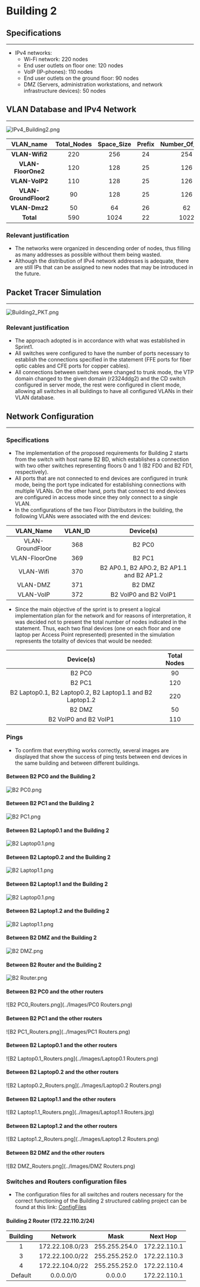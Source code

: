 # Building 2

## Specifications

-----------------------------------------------------------------------------------------------------------------------------------------------------------------------------------------

- IPv4 networks:
  - Wi-Fi network: 220 nodes
  - End user outlets on floor one: 120 nodes
  - VoIP (IP-phones): 110 nodes
  - End user outlets on the ground floor: 90 nodes
  - DMZ (Servers, administration workstations, and network infrastructure devices): 50 nodes

## VLAN Database and IPv4 Network

-----------------------------------------------------------------------------------------------------------------------------------------------------------------------------------------

![IPv4_Building2.png](../Images/IPv4_Building2.png)

|       VLAN_name       | Total_Nodes | Space_Size | Prefix | Number_Of_Hosts |    Network_IP    | First_Valid_IP | Last_Valid_IP |   Broadcast   |   Subnet Mask   |
|:---------------------:|:-----------:|:----------:|:------:|:---------------:|:----------------:|:--------------:|:-------------:|:-------------:|:---------------:|
|    **VLAN-Wifi2**     |     220     |    256     |   24   |       254       |  172.22.96.0/24  |  172.22.96.1   | 172.22.96.254 | 172.22.96.255 |  255.255.255.0  |
|  **VLAN-FloorOne2**   |     120     |    128     |   25   |       126       |  172.22.97.0/25  |  172.22.97.1   | 172.22.97.126 | 172.22.97.127 | 255.255.255.128 |
|    **VLAN-VoIP2**     |     110     |    128     |   25   |       126       | 172.22.97.128/25 | 172.22.97.129  | 172.22.97.254 | 172.22.97.255 | 255.255.255.128 |
| **VLAN-GroundFloor2** |     90      |    128     |   25   |       126       |  172.22.98.0/25  |  172.22.98.1   | 172.22.98.126 | 172.22.98.127 | 255.255.255.128 |
|     **VLAN-Dmz2**     |     50      |     64     |   26   |       62        | 172.22.98.128/26 | 172.22.98.129  | 172.22.98.190 | 172.22.98.191 | 255.255.255.192 |
|       **Total**       |     590     |    1024    |   22   |      1022       |  172.22.96.0/22  |  172.22.96.1   | 172.22.99.254 | 172.22.99.255 |  255.255.252.0  |

### Relevant justification

- The networks were organized in descending order of nodes, thus filling as many addresses as possible without them being wasted.
- Although the distribution of IPv4 network addresses is adequate, there are still IPs that can be assigned to new nodes that may be introduced in the future.

## Packet Tracer Simulation

-----------------------------------------------------------------------------------------------------------------------------------------------------------------------------------------

![Building2_PKT.png](../Images/Building2_PKT.png)

### Relevant justification

- The approach adopted is in accordance with what was established in Sprint1.
- All switches were configured to have the number of ports necessary to establish the connections specified in the statement (FFE ports for fiber optic cables and CFE ports for copper cables).
- All connections between switches were changed to trunk mode, the VTP domain changed to the given domain (r2324ddg2) and the CD switch configured in server mode, the rest were configured in client mode, allowing all switches in all buildings to have all configured VLANs in their VLAN database.

## Network Configuration

--------------------------------------------------------------------------------------------------------------------------------------------------------------------------------------

### Specifications

- The implementation of the proposed requirements for Building 2 starts from the switch with host name B2 BD, which establishes a connection with two other switches representing floors 0 and 1 (B2 FD0 and B2 FD1, respectively).
- All ports that are not connected to end devices are configured in trunk mode, being the port type indicated for establishing connections with multiple VLANs. On the other hand, ports that connect to end devices are configured in access mode since they only connect to a single VLAN.
- In the configurations of the two Floor Distributors in the building, the following VLANs were associated with the end devices:

|  **VLAN_Name**   | **VLAN_ID** |               **Device(s)**               |
|:----------------:|:-----------:|:-----------------------------------------:|
| VLAN-GroundFloor |     368     |                  B2 PC0                   |
|  VLAN-FloorOne   |     369     |                  B2 PC1                   |
|    VLAN-Wifi     |     370     | B2 AP0.1, B2 APO.2, B2 AP1.1 and B2 AP1.2 |
|     VLAN-DMZ     |     371     |                  B2 DMZ                   |
|    VLAN-VoIP     |     372     |           B2 VoIP0 and B2 VoIP1           |

- Since the main objective of the sprint is to present a logical implementation plan for the network and for reasons of interpretation, it was decided not to present the total number of nodes indicated in the statement. Thus, each two final devices (one on each floor and one laptop per Access Point represented) presented in the simulation represents the totality of devices that would be needed:

|                       **Device(s)**                       | **Total Nodes** |
|:---------------------------------------------------------:|:---------------:|
|                          B2 PC0                           |       90        |
|                          B2 PC1                           |       120       |
| B2 Laptop0.1, B2 Laptop0.2, B2 Laptop1.1 and B2 Laptop1.2 |       220       |
|                          B2 DMZ                           |       50        |
|                   B2 VoIP0 and B2 VoIP1                   |       110       |

### Pings

- To confirm that everything works correctly, several images are displayed that show the success of ping tests between end devices in the same building and between different buildings.

#### Between B2 PC0 and the Building 2

![B2 PC0.png](../Images/PC0.png)

#### Between B2 PC1 and the Building 2

![B2 PC1.png](../Images/PC1.png)

#### Between B2 Laptop0.1 and the Building 2

![B2 Laptop0.1.png](../Images/Laptop0.1.png)

#### Between B2 Laptop0.2 and the Building 2

![B2 Laptop1.1.png](../Images/Laptop0.2.png)

#### Between B2 Laptop1.1 and the Building 2

![B2 Laptop0.1.png](../Images/Laptop1.1.png)

#### Between B2 Laptop1.2 and the Building 2

![B2 Laptop1.1.png](../Images/Laptop1.2.png)

#### Between B2 DMZ and the Building 2

![B2 DMZ.png](../Images/DMZ.png)

#### Between B2 Router and the Building 2

![B2 Router.png](../Images/Router.png)

#### Between B2 PC0 and the other routers

![B2 PC0_Routers.png](../Images/PC0 Routers.png)

#### Between B2 PC1 and the other routers

![B2 PC1_Routers.png](../Images/PC1 Routers.png)

#### Between B2 Laptop0.1 and the other routers

![B2 Laptop0.1_Routers.png](../Images/Laptop0.1 Routers.png)

#### Between B2 Laptop0.2 and the other routers

![B2 Laptop0.2_Routers.png](../Images/Laptop0.2 Routers.png)

#### Between B2 Laptop1.1 and the other routers

![B2 Laptop1.1_Routers.png](../Images/Laptop1.1 Routers.jpg)

#### Between B2 Laptop1.2 and the other routers

![B2 Laptop1.2_Routers.png](../Images/Laptop1.2 Routers.png)

#### Between B2 DMZ and the other routers

![B2 DMZ_Routers.png](../Images/DMZ Routers.png)

### Switches and Routers configuration files

- The configuration files for all switches and routers necessary for the correct functioning of the Building 2 structured cabling project can be found at this link: [ConfigFiles](../ConfigFiles)

#### Building 2 Router (172.22.110.2/24)

| **Building** |   **Network**   |   **Mask**    | **Next Hop** |
|:------------:|:---------------:|:-------------:|:------------:|
|      1       | 172.22.108.0/23 | 255.255.254.0 | 172.22.110.1 |
|      3       | 172.22.100.0/22 | 255.255.252.0 | 172.22.110.3 |
|      4       | 172.22.104.0/22 | 255.255.252.0 | 172.22.110.4 |
|   Default    |    0.0.0.0/0    |    0.0.0.0    | 172.22.110.1 |